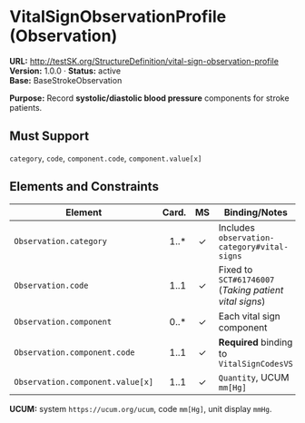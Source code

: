 

# VitalSignObservationProfile (Observation)

**URL:** http://testSK.org/StructureDefinition/vital-sign-observation-profile  
**Version:** 1.0.0 · **Status:** active  
**Base:** BaseStrokeObservation

**Purpose:** Record **systolic/diastolic blood pressure** components for stroke patients.

## Must Support
`category`, `code`, `component.code`, `component.value[x]`

## Elements and Constraints

| Element | Card. | MS | Binding/Notes |
|---|---:|:---:|---|
| `Observation.category` | 1..* | ✓ | Includes `observation-category#vital-signs` |
| `Observation.code` | 1..1 | ✓ | Fixed to `SCT#61746007` (*Taking patient vital signs*) |
| `Observation.component` | 0..* | ✓ | Each vital sign component |
| `Observation.component.code` | 1..1 | ✓ | **Required** binding to `VitalSignCodesVS` |
| `Observation.component.value[x]` | 1..1 | ✓ | `Quantity`, UCUM `mm[Hg]` |

**UCUM:** system `https://ucum.org/ucum`, code `mm[Hg]`, unit display `mmHg`.
